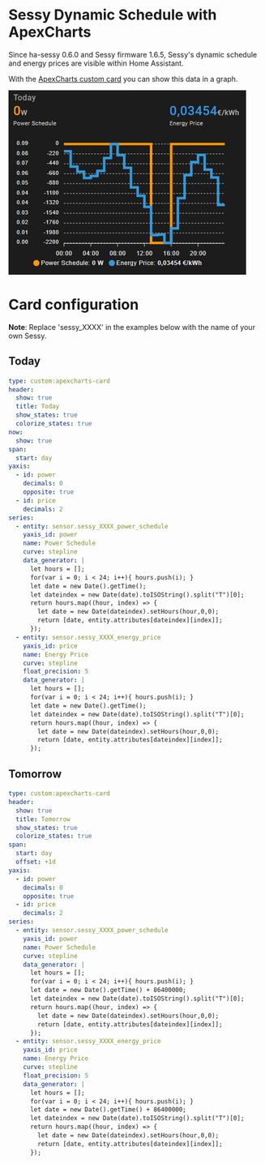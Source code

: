# Sessy Dynamic Schedule with ApexCharts


Since ha-sessy 0.6.0 and Sessy firmware 1.6.5, Sessy's dynamic schedule and energy prices are visible within Home Assistant.

With the [ApexCharts custom card](https://github.com/RomRider/apexcharts-card?tab=readme-ov-file#installation) you can show this data in a graph.

![Dynamic schedule in a graph](DynamicSchedule.png)

# Card configuration
**Note**: Replace 'sessy_XXXX' in the examples below with the name of your own Sessy.

## Today
```yaml
type: custom:apexcharts-card
header:
  show: true
  title: Today
  show_states: true
  colorize_states: true
now:
  show: true
span:
  start: day
yaxis:
  - id: power
    decimals: 0
    opposite: true
  - id: price
    decimals: 2
series:
  - entity: sensor.sessy_XXXX_power_schedule
    yaxis_id: power
    name: Power Schedule
    curve: stepline
    data_generator: |
      let hours = [];
      for(var i = 0; i < 24; i++){ hours.push(i); }
      let date = new Date().getTime();
      let dateindex = new Date(date).toISOString().split("T")[0];
      return hours.map((hour, index) => {
        let date = new Date(dateindex).setHours(hour,0,0);
        return [date, entity.attributes[dateindex][index]];
      });
  - entity: sensor.sessy_XXXX_energy_price
    yaxis_id: price
    name: Energy Price
    curve: stepline
    float_precision: 5
    data_generator: |
      let hours = [];
      for(var i = 0; i < 24; i++){ hours.push(i); }
      let date = new Date().getTime();
      let dateindex = new Date(date).toISOString().split("T")[0];
      return hours.map((hour, index) => {
        let date = new Date(dateindex).setHours(hour,0,0);
        return [date, entity.attributes[dateindex][index]];
      });
```

## Tomorrow
```yaml
type: custom:apexcharts-card
header:
  show: true
  title: Tomorrow
  show_states: true
  colorize_states: true
span:
  start: day
  offset: +1d
yaxis:
  - id: power
    decimals: 0
    opposite: true
  - id: price
    decimals: 2
series:
  - entity: sensor.sessy_XXXX_power_schedule
    yaxis_id: power
    name: Power Schedule
    curve: stepline
    data_generator: |
      let hours = [];
      for(var i = 0; i < 24; i++){ hours.push(i); }
      let date = new Date().getTime() + 86400000;
      let dateindex = new Date(date).toISOString().split("T")[0];
      return hours.map((hour, index) => {
        let date = new Date(dateindex).setHours(hour,0,0);
        return [date, entity.attributes[dateindex][index]];
      });
  - entity: sensor.sessy_XXXX_energy_price
    yaxis_id: price
    name: Energy Price
    curve: stepline
    float_precision: 5
    data_generator: |
      let hours = [];
      for(var i = 0; i < 24; i++){ hours.push(i); }
      let date = new Date().getTime() + 86400000;
      let dateindex = new Date(date).toISOString().split("T")[0];
      return hours.map((hour, index) => {
        let date = new Date(dateindex).setHours(hour,0,0);
        return [date, entity.attributes[dateindex][index]];
      });
```